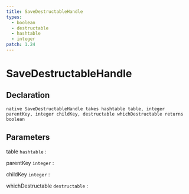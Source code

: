 ```yaml
---
title: SaveDestructableHandle
types:
  - boolean
  - destructable
  - hashtable
  - integer
patch: 1.24
---
```


# SaveDestructableHandle

## Declaration

```jass
native SaveDestructableHandle takes hashtable table, integer parentKey, integer childKey, destructable whichDestructable returns boolean
```

## Parameters
table `hashtable`
: 

parentKey `integer`
: 

childKey `integer`
: 

whichDestructable `destructable`
: 
